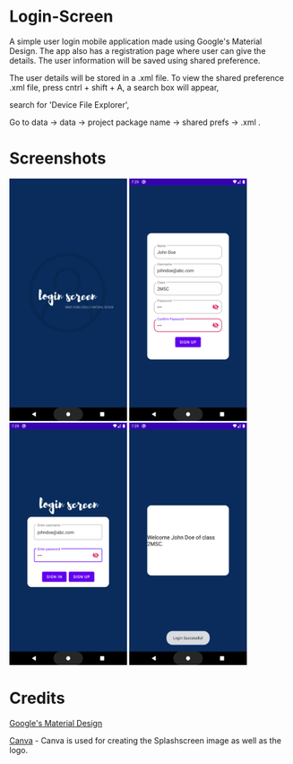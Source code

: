 # Login-Screen
A simple user login mobile application made using Google's Material Design. The app also has a registration page where user can give the 
details. The user information will be saved using shared preference. 

The user details will be stored in a .xml file. To view the shared preference .xml file,
press cntrl + shift + A, a search box will appear,

search for 'Device File Explorer',

Go to data -> data -> project package name -> shared prefs -> .xml .

# Screenshots
 <img width="210" height="432" src="Picture1.png">       <img width="210" height="432" src="Picture2.png">       <img width="210" height="432" src="Picture3.png">          <img width="210" height="432" src="Picture4.png">  

# Credits
[Google's Material Design](https://material.io/design/)

[Canva](https://www.canva.com/) - Canva is used for creating the Splashscreen image as well as the logo.
